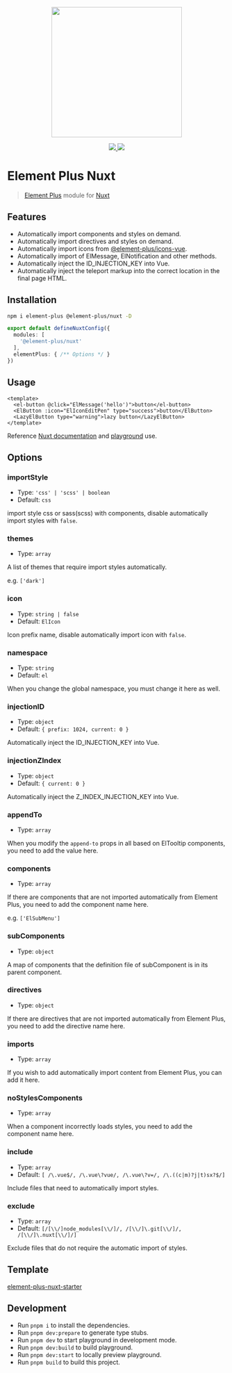 <p align="center">
  <img width="300px" src="https://user-images.githubusercontent.com/10731096/95823103-9ce15780-0d5f-11eb-8010-1bd1b5910d4f.png">
</p>
<p align="center">
  <a href="https://www.npmjs.com/package/@element-plus/nuxt">
    <img src="https://img.shields.io/npm/v/@element-plus/nuxt.svg">
  </a>
  <a href="https://npmcharts.com/compare/@element-plus/nuxt?minimal=true">
    <img src="https://img.shields.io/npm/dm/@element-plus/nuxt.svg">
  </a>
</p>

# Element Plus Nuxt

> [Element Plus](https://element-plus.org) module for [Nuxt](https://nuxt.com)

## Features

- Automatically import components and styles on demand.
- Automatically import directives and styles on demand.
- Automatically import icons from [@element-plus/icons-vue](https://github.com/element-plus/element-plus-icons).
- Automatically import of ElMessage, ElNotification and other methods.
- Automatically inject the ID_INJECTION_KEY into Vue.
- Automatically inject the teleport markup into the correct location in the final page HTML.

## Installation

```bash
npm i element-plus @element-plus/nuxt -D
```

```ts
export default defineNuxtConfig({
  modules: [
    '@element-plus/nuxt'
  ],
  elementPlus: { /** Options */ }
})
```

## Usage

```vue
<template>
  <el-button @click="ElMessage('hello')">button</el-button>
  <ElButton :icon="ElIconEditPen" type="success">button</ElButton>
  <LazyElButton type="warning">lazy button</LazyElButton>
</template>
```

Reference [Nuxt documentation](https://nuxt.com/docs/guide/directory-structure/components) and [playground](./playground/app.vue) use.

## Options

### importStyle

- Type: `'css' | 'scss' | boolean`
- Default: `css`

import style css or sass(scss) with components, disable automatically import styles with `false`.

### themes

- Type: `array`

A list of themes that require import styles automatically.

e.g. `['dark']`

### icon

- Type: `string | false`
- Default: `ElIcon`

Icon prefix name, disable automatically import icon with `false`.

### namespace

- Type: `string`
- Default: `el`

When you change the global namespace, you must change it here as well.

### injectionID

- Type: `object`
- Default: `{ prefix: 1024, current: 0 }`

Automatically inject the ID_INJECTION_KEY into Vue.

### injectionZIndex

- Type: `object`
- Default: `{ current: 0 }`

Automatically inject the Z_INDEX_INJECTION_KEY into Vue.

### appendTo

- Type: `array`

When you modify the `append-to` props in all based on ElTooltip components, you need to add the value here.

### components

- Type: `array`

If there are components that are not imported automatically from Element Plus, you need to add the component name here.

e.g. `['ElSubMenu']`

### subComponents

- Type: `object`

A map of components that the definition file of subComponent is in its parent component.

### directives

- Type: `object`

If there are directives that are not imported automatically from Element Plus, you need to add the directive name here.

### imports

- Type: `array`

If you wish to add automatically import content from Element Plus, you can add it here.

### noStylesComponents

- Type: `array`

When a component incorrectly loads styles, you need to add the component name here.

### include

- Type: `array`
- Default: `[ /\.vue$/, /\.vue\?vue/, /\.vue\?v=/, /\.((c|m)?j|t)sx?$/]`

Include files that need to automatically import styles.

### exclude

- Type: `array`
- Default: `[/[\\/]node_modules[\\/]/, /[\\/]\.git[\\/]/, /[\\/]\.nuxt[\\/]/]`

Exclude files that do not require the automatic import of styles.

## Template

[element-plus-nuxt-starter](https://github.com/element-plus/element-plus-nuxt-starter)

## Development

- Run `pnpm i` to install the dependencies.
- Run `pnpm dev:prepare` to generate type stubs.
- Run `pnpm dev` to start playground in development mode.
- Run `pnpm dev:build` to build playground.
- Run `pnpm dev:start` to locally preview playground.
- Run `pnpm build` to build this project.
